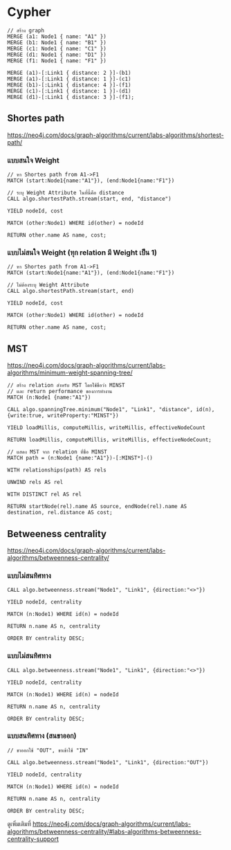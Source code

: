# Cypher

```
// สร้าง graph
MERGE (a1: Node1 { name: "A1" })
MERGE (b1: Node1 { name: "B1" })
MERGE (c1: Node1 { name: "C1" })
MERGE (d1: Node1 { name: "D1" })
MERGE (f1: Node1 { name: "F1" })

MERGE (a1)-[:Link1 { distance: 2 }]-(b1)
MERGE (a1)-[:Link1 { distance: 1 }]-(c1)
MERGE (b1)-[:Link1 { distance: 4 }]-(f1)
MERGE (c1)-[:Link1 { distance: 1 }]-(d1)
MERGE (d1)-[:Link1 { distance: 3 }]-(f1);
```

## Shortes path

https://neo4j.com/docs/graph-algorithms/current/labs-algorithms/shortest-path/

### แบบสนใจ Weight

```
// หา Shortes path from A1->F1
MATCH (start:Node1{name:"A1"}), (end:Node1{name:"F1"})

// ระบุ Weight Attribute ในที่นี้คือ distance
CALL algo.shortestPath.stream(start, end, "distance")

YIELD nodeId, cost

MATCH (other:Node1) WHERE id(other) = nodeId

RETURN other.name AS name, cost;
```

### แบบไม่สนใจ Weight (ทุก relation มี Weight เป็น 1)

```
// หา Shortes path from A1->F1
MATCH (start:Node1{name:"A1"}), (end:Node1{name:"F1"})

// ไม่ต้องระบุ Weight Attribute
CALL algo.shortestPath.stream(start, end)

YIELD nodeId, cost

MATCH (other:Node1) WHERE id(other) = nodeId

RETURN other.name AS name, cost;
```

## MST

https://neo4j.com/docs/graph-algorithms/current/labs-algorithms/minimum-weight-spanning-tree/

```
// สร้าง relation สำหรับ MST โดยใช้ชื่อว่า MINST
// และ return performance ของการทำงาน
MATCH (n:Node1 {name:"A1"})

CALL algo.spanningTree.minimum("Node1", "Link1", "distance", id(n), {write:true, writeProperty:"MINST"})

YIELD loadMillis, computeMillis, writeMillis, effectiveNodeCount

RETURN loadMillis, computeMillis, writeMillis, effectiveNodeCount;
```

```
// แสดง MST จาก relation ที่ชื่อ MINST
MATCH path = (n:Node1 {name:"A1"})-[:MINST*]-()

WITH relationships(path) AS rels

UNWIND rels AS rel

WITH DISTINCT rel AS rel

RETURN startNode(rel).name AS source, endNode(rel).name AS destination, rel.distance AS cost;
```

## Betweeness centrality

https://neo4j.com/docs/graph-algorithms/current/labs-algorithms/betweenness-centrality/

### แบบไม่สนทิศทาง

```
CALL algo.betweenness.stream("Node1", "Link1", {direction:"<>"})

YIELD nodeId, centrality

MATCH (n:Node1) WHERE id(n) = nodeId

RETURN n.name AS n, centrality

ORDER BY centrality DESC;
```

### แบบไม่สนทิศทาง

```
CALL algo.betweenness.stream("Node1", "Link1", {direction:"<>"})

YIELD nodeId, centrality

MATCH (n:Node1) WHERE id(n) = nodeId

RETURN n.name AS n, centrality

ORDER BY centrality DESC;
```

### แบบสนทิศทาง (สนขาออก)

```
// ขาออกใช้ "OUT", ขาเข้าใช้ "IN"

CALL algo.betweenness.stream("Node1", "Link1", {direction:"OUT"})

YIELD nodeId, centrality

MATCH (n:Node1) WHERE id(n) = nodeId

RETURN n.name AS n, centrality

ORDER BY centrality DESC;
```

ดูเพิ่มเติมที่ https://neo4j.com/docs/graph-algorithms/current/labs-algorithms/betweenness-centrality/#labs-algorithms-betweenness-centrality-support
